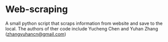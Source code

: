 # Web-scraping
A small python script that scraps information from website and save to the local.
The authors of ther code include Yucheng Chen and Yuhan Zhang (zhangyuhancn@gmail.com)
